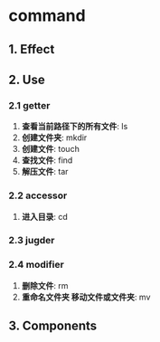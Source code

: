# command

## 1. **Effect**

## 2. **Use**

### 2.1 getter

   1. **查看当前路径下的所有文件**: ls
   2. **创建文件夹**: mkdir
   3. **创建文件**: touch
   4. **查找文件**: find
   5. **解压文件**: tar

### 2.2 accessor

   1. **进入目录**: cd

### 2.3 jugder

### 2.4 modifier

   1. **删除文件**: rm
   2. **重命名文件夹 移动文件或文件夹**: mv

## 3. **Components**
